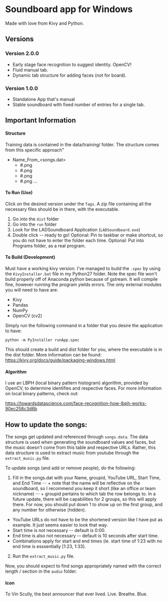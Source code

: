 # Soundboard app for Windows
Made with love from Kivy and Python.

## Versions

### Version 2.0.0
+ Early stage face recognition to suggest identity. OpenCV!
+ Fluid manual tab.
+ Dynamic tab structure for adding faces (not for board).

### Version 1.0.0
+ Standalone App that's manual
+ Stable soundboard with fixed number of entries for a single tab.

## Important Information

#### Structure
Training data is contained in the data/training/ folder. The structure comes from this specific approach"
+ Name_From_<songs.dat>
    + #.png
    + #.png
    + #.png
    + #.png
    ...

#### To Run (Use)
Click on the desired version under the <code>Tags</code>. A zip file containing all the necessary files should be in there, with the executable.

1. Go into the <code>dist</code> folder
2. Go into the <code>run</code> folder
3. Look for the LADSoundboard Application (<code>LADSoundboard.exe</code>)
4. Double click -- ready to go!
Optional: Pin to taskbar or make shortcut, so you do not have to enter the folder each time.
Optional: Put into Programs folder, as a real program.

#### To Build (Development)
Must have a working kivy version. I've managed to build the <code>.spec</code> by using the <code>KivyInstaller.bat</code> file in my Python27 folder. Note the spec file won't build properly off of Anaconda python because of gstream. It will compile fine, however running the program yields errors. The only external modules you will need to have are:
+ Kivy
+ Pandas
+ NumPy
+ OpenCV (cv2)

Simply run the following command in a folder that you desire the application to have:

<code>python -m PyInstaller runApp.spec </code>

This should create a build and dist folder for you, where the executable is in the dist folder. More information can be found: https://kivy.org/docs/guide/packaging-windows.html

#### Algorithm
I use an LBPH (local binary pattern histogram) algorithm, provided by OpenCV, to determine identifies and respective faces.
For more information on local binary patterns, check out:

https://towardsdatascience.com/face-recognition-how-lbph-works-90ec258c3d6b


## How to update the songs:
The songs get updated and referenced through <code>songs.data</code>. The data structure is used when generating the soundboard values and faces, but the music doesn't come from this table and respective URLs. Rather, this data structure is used to extract music from youtube through the <code>extract_music.py</code> file.

To update songs (and add or remove people), do the following:
1. Fill in the songs.dat with your Name, groupid, YouTube URL, Start Time, and End Time
 ⋅⋅⋅ + note that the name will be reflective on the soundboard, so I recommend you keep it short (like an office or team nickname)
 ⋅⋅⋅ + groupid pertains to which tab the row belongs to. In a future update, there will be capabilities for 2 groups, so this will apply there. For now, you should put down 1 to show up on the first group, and any number for otherwise (hidden).
 + YouTube URLs do not have to be the shortened version like I have put as example. It just seems easier to look that way.
 + Start time is not necessary -- default is 0:00.
 + End time is also not necessary -- default is 10 seconds after start time.
 + Combinations apply for start and end times (ie. start time of 1:23 with no end time is esssentially [1:23, 1:33].
2. Run the <code>extract_music.py</code> file.

Now, you should expect to find songs appropriately named with the correct length / section in the <code>audio</code> folder.

#### Icon
To Vin Scully, the best announcer that ever lived. Live. Breathe. Blue.
